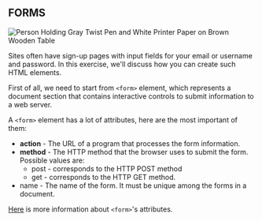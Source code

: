 ## FORMS 

![Person Holding Gray Twist Pen and White Printer Paper on Brown Wooden Table](https://images.pexels.com/photos/955389/pexels-photo-955389.jpeg?auto=compress&cs=tinysrgb&h=750&w=1260)

Sites often have sign-up pages with input fields for your email or username and password. In this exercise, we'll discuss how you can create such HTML elements.

First of all, we need to start from `<form>` element, which represents a document section that contains interactive controls to submit information  to a web server.

A `<form>` element has a lot of attributes, here are the most important of them:

* **action** - The URL of a program that processes the form information.
* **method** - The HTTP method that the browser uses to submit the form. Possible values are: 
  * post - corresponds to the HTTP POST method
  * get -   corresponds to the HTTP GET method.
* name - The name of the form. It must be unique among the forms in a document.



[Here](https://developer.mozilla.org/en-US/docs/Web/HTML/Element/form#Attributes) is more information about `<form>`'s attributes.